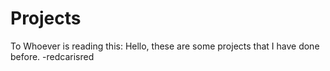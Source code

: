 # Projects

To Whoever is reading this:
Hello, these are some projects that I have done before.
-redcarisred
